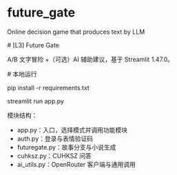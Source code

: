# future_gate
Online decision game that produces text by LLM



\# [L3] Future Gate

A/B 文字冒险 +（可选）AI 辅助建议，基于 Streamlit 1.47.0。

\# 本地运行

pip install -r requirements.txt

streamlit run app.py

模块结构：
- app.py：入口，选择模式并调用功能模块
- auth.py：登录与表情验证码
- futuregate.py：故事分支与小说生成
- cuhksz.py：CUHKSZ 问答
- ai_utils.py：OpenRouter 客户端与通用调用
